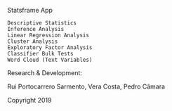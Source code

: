 Statsframe App
	
    Descriptive Statistics
    Inference Analysis
    Linear Regression Analysis
    Cluster Analysis
    Exploratory Factor Analysis
    Classifier Bulk Tests
    Word Cloud (Text Variables)
    

Research & Development:

Rui Portocarrero Sarmento, Vera Costa, Pedro Câmara

Copyright 2019
